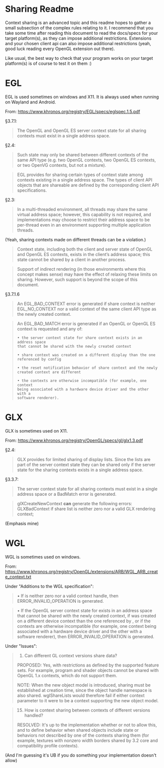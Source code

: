 # Sharing Readme

Context sharing is an advanced topic and this readme hopes to gather a small
subsection of the complex rules relating to it. I recommend that you take some
time after reading this document to read the docs/specs for your target
platform(s), as they can impose additional restrictions. Extensions and your
chosen client api can also impose additional restrictions (yeah, good luck
reading every OpenGL extension out there). 

Like usual, the best way to check that your program works on your target
platform(s) is of course to test it on them :)

# EGL

EGL is used sometimes on windows and X11. It is always used when running on
Wayland and Android.

From: https://www.khronos.org/registry/EGL/specs/eglspec.1.5.pdf

§3.7.1:

> The OpenGL and OpenGL ES server context state for all sharing contexts must
> exist in a single address space.

§2.4:

> Such state may only be shared between different contexts of the same API type
> (e.g. two OpenGL contexts, two OpenGL ES contexts, or two OpenVG contexts, but
> not a mixture).

> EGL provides for sharing certain types of context state among contexts
> existing in a single address space. The types of client API objects that are
> shareable are defined by the corresponding client API specifications.

§2.3:

> In a multi-threaded environment, all threads may share the same virtual
> address space; however, this capability is not required, and implementations
> may choose to restrict their address space to be per-thread even in an
> environment supporting multiple application threads.

(Yeah, sharing contexts made on different threads can be a violation.)

> Context state, including both the client and server state of OpenGL and OpenGL
> ES contexts, exists in the client’s address space; this state cannot be shared
> by a client in another process.

> Support of indirect rendering (in those environments where this concept makes
> sense) may have the effect of relaxing these limits on sharing.  However, such
> support is beyond the scope of this document.

§3.7.1.6

> An EGL_BAD_CONTEXT error is generated if share context is neither
> EGL_NO_CONTEXT nor a valid context of the same client API type as the newly
> created context.
    
> An EGL_BAD_MATCH error is generated if an OpenGL or OpenGL ES context is
> requested and any of:
> 
>     • the server context state for share context exists in an address space
>     that cannot be shared with the newly created context 
> 
>     • share context was created on a different display than the one
>     referenced by config 
>    
>     • the reset notification behavior of share context and the newly
>     created context are different 
> 
>     • the contexts are otherwise incompatible (for example, one context
>     being associated with a hardware device driver and the other with a
>     software renderer).

# GLX

GLX is sometimes used on X11.

From: https://www.khronos.org/registry/OpenGL/specs/gl/glx1.3.pdf

§2.4:

> GLX provides for limited sharing of display lists. Since the lists are part of
> the server context state they can be shared only if the server state for the
> sharing contexts exists in a single address space.

§3.3.7:

> The server context state for all sharing contexts must exist in a single
> address space or a BadMatch error is generated.

> glXCreateNewContext **can** generate the following errors: GLXBadContext if
> share list is neither zero nor a valid GLX rendering context;

(Emphasis mine)

# WGL

WGL is sometimes used on windows.

From:
https://www.khronos.org/registry/OpenGL/extensions/ARB/WGL_ARB_create_context.txt

Under "Additions to the WGL specification":

>  • If <hShareContext> is neither zero nor a valid context handle, then
>  ERROR_INVALID_OPERATION is generated.


>  • If the OpenGL server context state for <hShareContext> exists in an address
>  space that cannot be shared with the newly created context, if <shareContext>
>  was created on a different device context than the one referenced by <hDC>,
>  or if the contexts are otherwise incompatible (for example, one context being
>  associated with a hardware device driver and the other with a software
>  renderer), then ERROR_INVALID_OPERATION is generated.

Under "Issues":

> 1. Can different GL context versions share data?
> 
> PROPOSED: Yes, with restrictions as defined by the supported feature sets.
> For example, program and shader objects cannot be shared with OpenGL 1.x
> contexts, which do not support them.
> 
> NOTE: When the new object model is introduced, sharing must be established at
> creation time, since the object handle namespace is also shared.
> wglShareLists would therefore fail if either context parameter to it were to
> be a context supporting the new object model.

> 15. How is context sharing between contexts of different versions handled?
> 
> RESOLVED: It's up to the implementation whether or not to allow this, and to
> define behavior when shared objects include state or behaviors not described
> by one of the contexts sharing them (for example, textures with nonzero width
> borders shared by 3.2 core and compatibility profile contexts).

(And I'm guessing it's UB if you do something your implementation doesn't allow)

